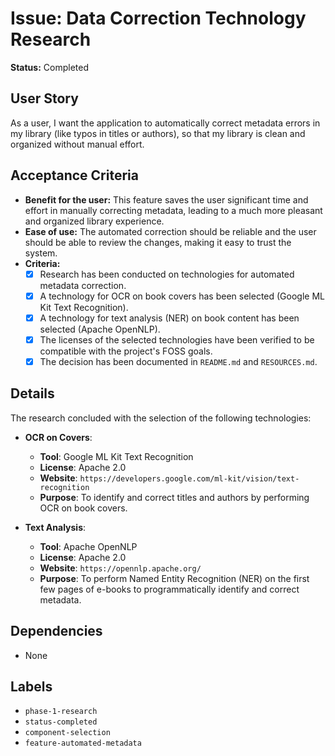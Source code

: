 # Issue: Data Correction Technology Research

**Status:** Completed

## User Story
As a user, I want the application to automatically correct metadata errors in my library (like typos in titles or authors), so that my library is clean and organized without manual effort.

## Acceptance Criteria
- **Benefit for the user:** This feature saves the user significant time and effort in manually correcting metadata, leading to a much more pleasant and organized library experience.
- **Ease of use:** The automated correction should be reliable and the user should be able to review the changes, making it easy to trust the system.
- **Criteria:**
    - [x] Research has been conducted on technologies for automated metadata correction.
    - [x] A technology for OCR on book covers has been selected (Google ML Kit Text Recognition).
    - [x] A technology for text analysis (NER) on book content has been selected (Apache OpenNLP).
    - [x] The licenses of the selected technologies have been verified to be compatible with the project's FOSS goals.
    - [x] The decision has been documented in `README.md` and `RESOURCES.md`.

## Details
The research concluded with the selection of the following technologies:

- **OCR on Covers**:
    - **Tool**: Google ML Kit Text Recognition
    - **License**: Apache 2.0
    - **Website**: `https://developers.google.com/ml-kit/vision/text-recognition`
    - **Purpose**: To identify and correct titles and authors by performing OCR on book covers.

- **Text Analysis**:
    - **Tool**: Apache OpenNLP
    - **License**: Apache 2.0
    - **Website**: `https://opennlp.apache.org/`
    - **Purpose**: To perform Named Entity Recognition (NER) on the first few pages of e-books to programmatically identify and correct metadata.

## Dependencies
- None

## Labels
- `phase-1-research`
- `status-completed`
- `component-selection`
- `feature-automated-metadata`
